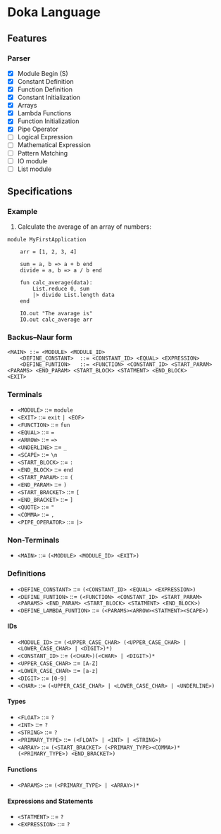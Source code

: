 # Doka Language

## Features

### Parser
- [x] Module Begin (S)
- [x] Constant Definition
- [x] Function Definition
- [x] Constant Initialization
- [x] Arrays
- [x] Lambda Functions
- [x] Function Initialization
- [x] Pipe Operator
- [ ] Logical Expression
- [ ] Mathematical Expression
- [ ] Pattern Matching
- [ ] IO module
- [ ] List module
 
## Specifications


### Example

1. Calculate the average of an array of numbers:

```
module MyFirstApplication

    arr = [1, 2, 3, 4]

    sum = a, b => a + b end
    divide = a, b => a / b end

    fun calc_average(data):
        List.reduce 0, sum 
        |> divide List.length data
    end     
    
    IO.out "The avarage is"
    IO.out calc_average arr
```

### Backus–Naur form

```
<MAIN> ::= <MODULE> <MODULE_ID>
    <DEFINE_CONSTANT>  ::= <CONSTANT_ID> <EQUAL> <EXPRESSION>
    <DEFINE_FUNTION>   ::= <FUNCTION> <CONSTANT_ID> <START_PARAM> <PARAMS> <END_PARAM> <START_BLOCK> <STATMENT> <END_BLOCK>
<EXIT>
```

### Terminals
- `<MODULE>`        ::= `module`
- `<EXIT>`          ::= `exit` `| <EOF>`
- `<FUNCTION>`      ::= `fun`
- `<EQUAL>`         ::= `=`
- `<ARROW>`         ::= `=>`
- `<UNDERLINE>`     ::= `_`
- `<SCAPE>`         ::= `\n`
- `<START_BLOCK>`   ::= `:`
- `<END_BLOCK>`     ::= `end`
- `<START_PARAM>`   ::= `(`
- `<END_PARAM>`     ::= `)`
- `<START_BRACKET>` ::= `[`
- `<END_BRACKET>`   ::= `]`
- `<QUOTE>`         ::= `"`
- `<COMMA>`         ::= `,`
- `<PIPE_OPERATOR>` ::= `|>`

### Non-Terminals
- `<MAIN>`                  ::= `(<MODULE> <MODULE_ID> <EXIT>)`
 
### Definitions
- `<DEFINE_CONSTANT>`       ::= `(<CONSTANT_ID> <EQUAL> <EXPRESSION>)`
- `<DEFINE_FUNTION>`        ::= `(<FUNCTION> <CONSTANT_ID> <START_PARAM> <PARAMS> <END_PARAM> <START_BLOCK> <STATMENT> <END_BLOCK>)`
- `<DEFINE_LAMBDA_FUNTION>` ::= `(<PARAMS><ARROW><STATMENT><SCAPE>)`

#### IDs
- `<MODULE_ID>`         ::= `(<UPPER_CASE_CHAR> (<UPPER_CASE_CHAR> | <LOWER_CASE_CHAR> | <DIGIT>)*)`
- `<CONSTANT_ID>`       ::= `(<CHAR>)(<CHAR> | <DIGIT>)*`
- `<UPPER_CASE_CHAR>`   ::= `[A-Z]`
- `<LOWER_CASE_CHAR>`   ::= `[a-z]`
- `<DIGIT>`             ::= `[0-9]`
- `<CHAR>`              ::= `(<UPPER_CASE_CHAR> | <LOWER_CASE_CHAR> | <UNDERLINE>)`

#### Types
- `<FLOAT>`             ::= `?`
- `<INT>`               ::= `?`
- `<STRING>`            ::= `?`
- `<PRIMARY_TYPE>`      ::= `(<FLOAT> | <INT> | <STRING>)` 
- `<ARRAY>`             ::= `(<START_BRACKET> (<PRIMARY_TYPE><COMMA>)* (<PRIMARY_TYPE>) <END_BRACKET>)`

#### Functions
- `<PARAMS>`            ::= `(<PRIMARY_TYPE> | <ARRAY>)*`
 
#### Expressions and Statements
- `<STATMENT>`   ::= `?`
- `<EXPRESSION>` ::= `?`
